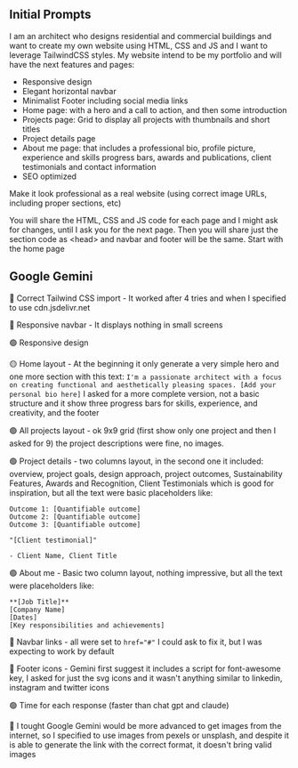 ## Initial Prompts

I am an architect who designs residential and commercial buildings and want to create my own website using HTML, CSS and JS and I want to leverage TailwindCSS styles. My website intend to be my portfolio and will have the next features and pages:

- Responsive design
- Elegant horizontal navbar
- Minimalist Footer including social media links
- Home page: with a hero and a call to action, and then some introduction
- Projects page: Grid to display all projects with thumbnails and short titles
- Project details page
- About me page: that includes a professional bio, profile picture, experience and skills progress bars, awards and publications, client testimonials and contact information
- SEO optimized

Make it look professional as a real website (using correct image URLs, including proper sections, etc)

You will share the HTML, CSS and JS code for each page and I might ask for changes, until I ask you for the next page. Then you will share just the section code as \<head> and navbar and footer will be the same. Start with the home page

## Google Gemini

🔴 Correct Tailwind CSS import - It worked after 4 tries and when I specified to use cdn.jsdelivr.net

🔴 Responsive navbar - It displays nothing in small screens

🟢 Responsive design

🟡 Home layout - At the beginning it only generate a very simple hero and one more section with this text: `I'm a passionate architect with a focus on creating functional and aesthetically pleasing spaces. [Add your personal bio here]` I asked for a more complete version, not a basic structure and it show three progress bars for skills, experience, and creativity, and the footer

🟢 All projects layout - ok 9x9 grid (first show only one project and then I asked for 9) the project descriptions were fine, no images.

🟢 Project details - two columns layout, in the second one it included: overview, project goals, design approach, project outcomes, Sustainability Features, Awards and Recognition, Client Testimonials which is good for inspiration, but all the text were basic placeholders like:

```
Outcome 1: [Quantifiable outcome]
Outcome 2: [Quantifiable outcome]
Outcome 3: [Quantifiable outcome]

"[Client testimonial]"

- Client Name, Client Title
```

🟢 About me - Basic two column layout, nothing impressive, but all the text were placeholders like:

```
**[Job Title]**
[Company Name]
[Dates]
[Key responsibilities and achievements]
```

🔴 Navbar links - all were set to `href="#"` I could ask to fix it, but I was expecting to work by default

🔴 Footer icons - Gemini first suggest it includes a script for font-awesome key, I asked for just the svg icons and it wasn't anything similar to linkedin, instagram and twitter icons

🟢 Time for each response (faster than chat gpt and claude)

📝 I tought Google Gemini would be more advanced to get images from the internet, so I specified to use images from pexels or unsplash, and despite it is able to generate the link with the correct format, it doesn't bring valid images
